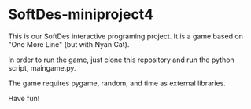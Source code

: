 # SoftDes-miniproject4

This is our SoftDes interactive programing project. It is a game based on "One More Line" (but with Nyan Cat). 

In order to run the game, just clone this repository and run the python script, maingame.py. 

The game requires pygame, random, and time as external libraries. 

Have fun! 
